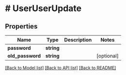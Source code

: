# # UserUserUpdate

## Properties

Name | Type | Description | Notes
------------ | ------------- | ------------- | -------------
**password** | **string** |  |
**old_password** | **string** |  | [optional]

[[Back to Model list]](../../README.md#models) [[Back to API list]](../../README.md#endpoints) [[Back to README]](../../README.md)
